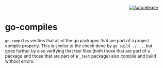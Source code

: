 <p align="right">
<a href="https://autorelease.general.dmz.palantir.tech/palantir/go-compiles"><img src="https://img.shields.io/badge/Perform%20an-Autorelease-success.svg" alt="Autorelease"></a>
</p>

go-compiles
===========
`go-compiles` verifies that all of the go packages that are part of a project compile properly. This is similar to the 
check done by `go build ./...`, but goes further by also verifying that test files (both those that are part of a 
package and those that are part of a `_test` package) also compile and build without errors.
